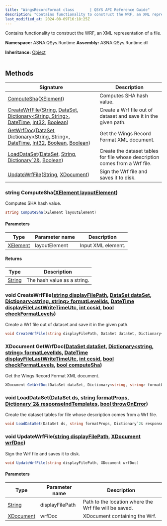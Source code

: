 ```yaml
---
title: "WingsRecordFormat class       | QSYS API Reference Guide"
description: "Contains functionality to construct the WRF, an XML representation of a file. "
last_modified_at: 2024-08-09T16:18:25Z
---
```


Contains functionality to construct the WRF, an XML representation of a file.

**Namespace:** ASNA.QSys.Runtime
**Assembly:** ASNA.QSys.Runtime.dll

**Inheritance:** [Object](https://docs.microsoft.com/en-us/dotnet/api/system.object)
<br>
<br>

## Methods

| Signature | Description |
| --- | --- |
| [ComputeSha](#string-computeshaxelement-layoutelement)([XElement](https://learn.microsoft.com/en-us/dotnet/api/system.xml.linq.xelement?view=net-8.0)) | Computes SHA hash value.
| [CreateWrfFile](#void-createwrffilestring-displayfilepath-dataset-dataset-dictionary-string-string-formatlevelids-datetime-displayfilelastwritetimeutc-int-ccsid-bool-checkformatlevels)([String](https://docs.microsoft.com/en-us/dotnet/api/system.string), [DataSet](https://docs.microsoft.com/en-us/dotnet/api/system.data.dataset), [Dictionary\<String, String\>](https://learn.microsoft.com/en-us/dotnet/api/system.collections.generic.dictionary-2?view=net-8.0), [DateTime](https://docs.microsoft.com/en-us/dotnet/api/system.datetime), [Int32](https://docs.microsoft.com/en-us/dotnet/api/system.int32), [Boolean](https://docs.microsoft.com/en-us/dotnet/api/system.boolean)) | Create a Wrf file out of dataset and save it in the given path.
| [GetWrfDoc](#xdocument-getwrfdocdataset-dataset-dictionary-string-string-formatlevelids-datetime-displayfilelastwritetimeutc-int-ccsid-bool-checkformatlevels-bool-computesha)([DataSet](https://docs.microsoft.com/en-us/dotnet/api/system.data.dataset), [Dictionary\<String, String\>](https://learn.microsoft.com/en-us/dotnet/api/system.collections.generic.dictionary-2?view=net-8.0), [DateTime](https://docs.microsoft.com/en-us/dotnet/api/system.datetime), [Int32](https://docs.microsoft.com/en-us/dotnet/api/system.int32), [Boolean](https://docs.microsoft.com/en-us/dotnet/api/system.boolean), [Boolean](https://docs.microsoft.com/en-us/dotnet/api/system.boolean)) | Get the Wings Record Format XML document.
| [LoadDataSet](#void-loaddatasetdataset-ds-string-formatprops-dictionary-2-responseindtemplates-bool-throwonerror)([DataSet](https://docs.microsoft.com/en-us/dotnet/api/system.data.dataset), [String](https://docs.microsoft.com/en-us/dotnet/api/system.string), [Dictionary`2&](https://learn.microsoft.com/en-us/dotnet/api/system.collections.generic.dictionary-2?view=net-8.0), [Boolean](https://docs.microsoft.com/en-us/dotnet/api/system.boolean)) | Create the dataset tables for file whose description comes from a Wrf file.
| [UpdateWrfFile](#void-updatewrffilestring-displayfilepath-xdocument-wrfdoc)([String](https://docs.microsoft.com/en-us/dotnet/api/system.string), [XDocument](https://learn.microsoft.com/en-us/dotnet/api/system.xml.linq.xdocument?view=net-8.0)) | Sign the Wrf file and saves it to disk.

### string ComputeSha([XElement layoutElement](https://learn.microsoft.com/en-us/dotnet/api/system.xml.linq.xelement?view=net-8.0))

Computes SHA hash value.

```cs
string ComputeSha(XElement layoutElement)
```

#### Parameters

| Type | Parameter name | Description
| --- | --- | ---
| [XElement](https://learn.microsoft.com/en-us/dotnet/api/system.xml.linq.xelement?view=net-8.0) | layoutElement | Input XML element.

#### Returns

| Type | Description
| --- | ---
| [String](https://docs.microsoft.com/en-us/dotnet/api/system.string) | The hash value as a string.

### void CreateWrfFile([string displayFilePath](https://learn.microsoft.com/en-us/dotnet/api/system.string?view=net-8.0), [DataSet dataSet](https://docs.microsoft.com/en-us/dotnet/api/system.data.dataset), [Dictionary\<string, string\> formatLevelIds](https://learn.microsoft.com/en-us/dotnet/api/system.collections.generic.dictionary-2?view=net-8.0), [DateTime displayFileLastWriteTimeUtc](https://docs.microsoft.com/en-us/dotnet/api/system.datetime), [int ccsid](https://learn.microsoft.com/en-us/dotnet/csharp/language-reference/builtin-types/integral-numeric-types), [bool checkFormatLevels](https://docs.microsoft.com/en-us/dotnet/api/system.boolean))

Create a Wrf file out of dataset and save it in the given path.

```cs
void CreateWrfFile(string displayFilePath, DataSet dataSet, Dictionary<string, string> formatLevelIds, DateTime displayFileLastWriteTimeUtc, int ccsid, bool checkFormatLevels)
```

### XDocument GetWrfDoc([DataSet dataSet](https://docs.microsoft.com/en-us/dotnet/api/system.data.dataset), [Dictionary\<string, string\> formatLevelIds](https://learn.microsoft.com/en-us/dotnet/api/system.collections.generic.dictionary-2?view=net-8.0), [DateTime displayFileLastWriteTimeUtc](https://docs.microsoft.com/en-us/dotnet/api/system.datetime), [int ccsid](https://learn.microsoft.com/en-us/dotnet/csharp/language-reference/builtin-types/integral-numeric-types), [bool checkFormatLevels](https://docs.microsoft.com/en-us/dotnet/api/system.boolean), [bool computeSha](https://docs.microsoft.com/en-us/dotnet/api/system.boolean))

Get the Wings Record Format XML document.

```cs
XDocument GetWrfDoc(DataSet dataSet, Dictionary<string, string> formatLevelIds, DateTime displayFileLastWriteTimeUtc, int ccsid, bool checkFormatLevels, bool computeSha)
```

### void LoadDataSet([DataSet ds](https://docs.microsoft.com/en-us/dotnet/api/system.data.dataset), [string formatProps](https://learn.microsoft.com/en-us/dotnet/api/system.string?view=net-8.0), [Dictionary`2& responseIndTemplates](https://learn.microsoft.com/en-us/dotnet/api/system.collections.generic.dictionary-2?view=net-8.0), [bool throwOnError](https://docs.microsoft.com/en-us/dotnet/api/system.boolean))

Create the dataset tables for file whose description comes from a Wrf file.

```cs
void LoadDataSet(DataSet ds, string formatProps, Dictionary`2& responseIndTemplates, bool throwOnError)
```

### void UpdateWrfFile([string displayFilePath](https://learn.microsoft.com/en-us/dotnet/api/system.string?view=net-8.0), [XDocument wrfDoc](https://learn.microsoft.com/en-us/dotnet/api/system.xml.linq.xdocument?view=net-8.0))

Sign the Wrf file and saves it to disk.

```cs
void UpdateWrfFile(string displayFilePath, XDocument wrfDoc)
```

#### Parameters

| Type | Parameter name | Description
| --- | --- | ---
| [String](https://docs.microsoft.com/en-us/dotnet/api/system.string) | displayFilePath | Path to the location where the Wrf file will be saved.
| [XDocument](https://learn.microsoft.com/en-us/dotnet/api/system.xml.linq.xdocument?view=net-8.0) | wrfDoc | XDocument containing the Wrf.
